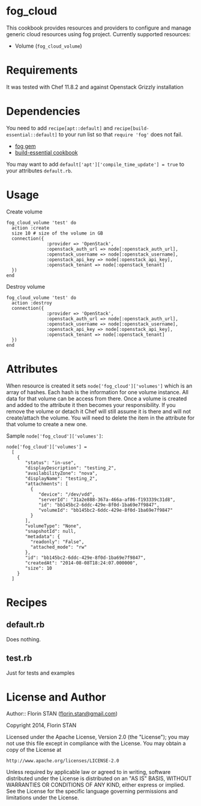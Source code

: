 # fog_cloud

This cookbook provides resources and providers to configure and manage generic cloud resources using fog project. Currently supported resources:
* Volume (`fog_cloud_volume`)

# Requirements
It was tested with Chef 11.8.2 and against Openstack Grizzly installation

# Dependencies
You need to add `recipe[apt::default]` and `recipe[build-essential::default]`
to your run list so that `require 'fog'` does not fail.

* [fog gem](http://fog.io)
* [build-essential cookbook](http://community.opscode.com/cookbooks/build-essential)

You may want to add `default['apt']['compile_time_update'] = true` to your
attributes `default.rb`.

# Usage
Create volume

    fog_cloud_volume 'test' do
      action :create
      size 10 # size of the volume in GB
      connection({
                   :provider => 'OpenStack',
                   :openstack_auth_url => node[:openstack_auth_url],
                   :openstack_username => node[:openstack_username],
                   :openstack_api_key => node[:openstack_api_key],
                   :openstack_tenant => node[:openstack_tenant]
      })
    end

Destroy volume

    fog_cloud_volume 'test' do
      action :destroy
      connection({
                   :provider => 'OpenStack',
                   :openstack_auth_url => node[:openstack_auth_url],
                   :openstack_username => node[:openstack_username],
                   :openstack_api_key => node[:openstack_api_key],
                   :openstack_tenant => node[:openstack_tenant]
      })
    end

# Attributes
When resource is created it sets `node['fog_cloud']['volumes']` which is an
array of hashes.  Each hash is the information for one volume instance.  All
data for that volume can be access from there. Once a volume is created and
added to the attribute it then becomes your responsibility.  If you remove the
volume or detach it Chef will still assume it is there and will not create/attach
the volume.  You will need to delete the item in the attribute for that volume to
create a new one.

Sample `node['fog_cloud']['volumes']`:

    node['fog_cloud']['volumes'] =
      [
        {
           "status": "in-use",
           "displayDescription": "testing_2",
           "availabilityZone": "nova",
           "displayName": "testing_2",
           "attachments": [
             {
                "device": "/dev/vdd",
                "serverId": "31a2e888-367a-466a-af86-f193339c31d8",
                "id": "bb145bc2-6ddc-429e-8f0d-1ba69e7f9847",
                "volumeId": "bb145bc2-6ddc-429e-8f0d-1ba69e7f9847"
             }
           ],
           "volumeType": "None",
           "snapshotId": null,
           "metadata": {
             "readonly": "False",
             "attached_mode": "rw"
           },
           "id": "bb145bc2-6ddc-429e-8f0d-1ba69e7f9847",
           "createdAt": "2014-08-08T18:24:07.000000",
           "size": 10
        }
      ]


# Recipes

## default.rb
Does nothing.

## test.rb
Just for tests and examples

# License and Author
Author:: Florin STAN (<florin.stan@gmail.com>)

Copyright 2014, Florin STAN

Licensed under the Apache License, Version 2.0 (the "License");
you may not use this file except in compliance with the License.
You may obtain a copy of the License at

    http://www.apache.org/licenses/LICENSE-2.0

Unless required by applicable law or agreed to in writing, software
distributed under the License is distributed on an "AS IS" BASIS,
WITHOUT WARRANTIES OR CONDITIONS OF ANY KIND, either express or implied.
See the License for the specific language governing permissions and
limitations under the License.
